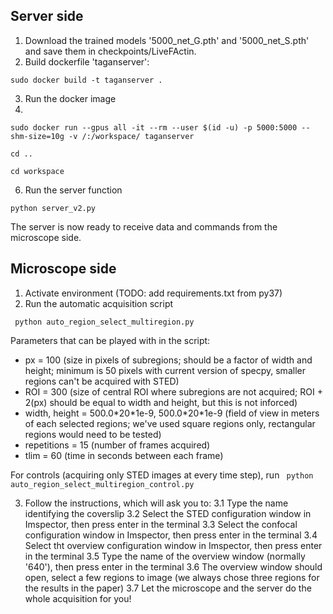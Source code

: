 ## Server side

1) Download the trained models '5000_net_G.pth' and '5000_net_S.pth' and save them in checkpoints/LiveFActin.
2) Build dockerfile 'taganserver':

`sudo docker build -t taganserver .`

3) Run the docker image
4) 
`sudo docker run --gpus all -it --rm --user $(id -u) -p 5000:5000 --shm-size=10g -v /:/workspace/ taganserver`

`cd ..`

`cd workspace`

6) Run the server function
   
`python server_v2.py`

The server is now ready to receive data and commands from the microscope side.


## Microscope side

1) Activate environment (TODO: add requirements.txt from py37)
2) Run the automatic acquisition script

` python auto_region_select_multiregion.py`

Parameters that can be played with in the script:
- px = 100 (size in pixels of subregions; should be a factor of width and height; minimum is 50 pixels with current version of specpy, smaller regions can't be acquired with STED)
- ROI = 300 (size of central ROI where subregions are not acquired; ROI + 2(px) should be equal to width and height, but this is not inforced)
- width, height = 500.0\*20\*1e-9, 500.0\*20\*1e-9 (field of view in meters of each selected regions; we've used square regions only, rectangular regions would need to be tested)
- repetitions = 15 (number of frames acquired)
- tlim = 60 (time in seconds between each frame)

For controls (acquiring only STED images at every time step), run 
` python auto_region_select_multiregion_control.py`

3) Follow the instructions, which will ask you to:
   3.1 Type the name identifying the coverslip
   3.2 Select the STED configuration window in Imspector, then press enter in the terminal
   3.3 Select the confocal configuration window in Imspector, then press enter in the terminal
   3.4 Select tht overview configuration window in Imspector, then press enter in the terminal
   3.5 Type the name of the overview window (normally '640'), then press enter in the terminal
   3.6 The overview window should open, select a few regions to image (we always chose three regions for the results in the paper)
   3.7 Let the microscope and the server do the whole acquisition for you!
